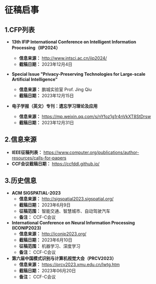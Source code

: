 # 征稿启事

## 1.CFP列表

- **13th IFIP International Conference on Intelligent Information Processing（IIP2024）**
  - **信息来源：** http://www.intsci.ac.cn/iip2024/
  - **截稿日期：** 2023年12月4日

- **Special Issue "Privacy-Preserving Technologies for Large-scale Artificial Intelligence"**
  - **信息来源：** 鹏城实验室 Prof. Jing Qiu
  - **截稿日期：** 2023年12月15日

- **电子学报（英文）专刊：遗忘学习理论及应用**
  - **信息来源：** https://mp.weixin.qq.com/s/nYfoz1g1r4nVkXT8StDrsw
  - **截稿日期：** 2023年12月31日 

## 2.信息来源

- **IEEE征稿列表：** https://www.computer.org/publications/author-resources/calls-for-papers
- **CCF会议截稿日期：** https://ccfddl.github.io/

## 3.历史信息

- **ACM SIGSPATIAL-2023**
  - **信息来源：** http://sigspatial2023.sigspatial.org/
  - **截稿日期：** 2023年6月9日
  - **征稿范围：** 智能交通、智慧城市、自动驾驶汽车
  - **备注：** CCF-C会议
- **International Conference on Neural Information Processing (ICONIP2023)**
  - **信息来源：** http://iconip2023.org/
  - **截稿日期：** 2023年6月10日
  - **征稿范围：** 机器学习、深度学习
  - **备注：** CCF-C会议
- **第六届中国模式识别与计算机视觉大会（PRCV2023）**
  - **信息来源：** https://prcv2023.xmu.edu.cn/lwtg.htm
  - **截稿日期：** 2023年06月20日
  - **备注：** CCF-C会议
